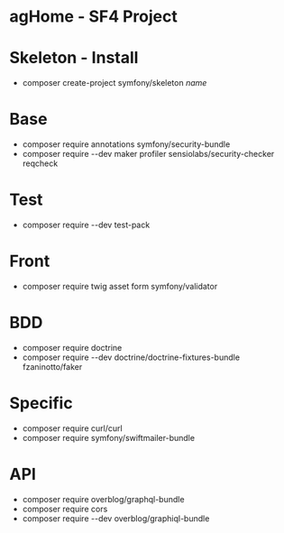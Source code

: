 # agHome - SF4 Project

Skeleton - Install
========
- composer create-project symfony/skeleton _name_

Base
========
- composer require annotations symfony/security-bundle
- composer require --dev maker profiler sensiolabs/security-checker reqcheck

Test
========
- composer require --dev test-pack

Front
========
- composer require twig asset form symfony/validator

BDD
========
- composer require doctrine
- composer require --dev doctrine/doctrine-fixtures-bundle fzaninotto/faker

Specific
========
- composer require curl/curl
- composer require symfony/swiftmailer-bundle

API
========
- composer require overblog/graphql-bundle
- composer require cors
- composer require --dev overblog/graphiql-bundle